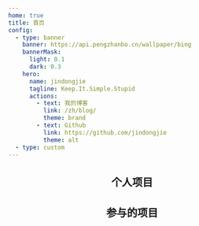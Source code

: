 ```yaml
---
home: true
title: 首页
config:
  - type: banner
    banner: https://api.pengzhanbo.cn/wallpaper/bing
    bannerMask:
      light: 0.1
      dark: 0.3
    hero:
      name: jindongjie
      tagline: Keep.It.Simple.Stupid
      actions:
        - text: 我的博客
          link: /zh/blog/
          theme: brand
        - text: Github
          link: https://github.com/jindongjie
          theme: alt
  - type: custom
---
```


<h2 style="text-align: center;margin: 32px 0 32px">个人项目</h2>

<CardGrid>
  <RepoCard repo="jindongjie/SoftwareCopyrightSourceCodeCollector" />
  <RepoCard repo="jindongjie/blog-vuepress-2025" />
  <RepoCard repo="jindongjie/Portal_StillAlive_Rust" />
</CardGrid>

<h2 style="text-align: center;margin: 32px 0 32px">参与的项目</h2>

<CardGrid>
  <RepoCard repo="AvaloniaUI/avalonia-docs" />
  <RepoCard repo="microcai/gentoo-zh" />
  <RepoCard repo="surge-synthesizer/surge" />
  <RepoCard repo="vuejs/vue" />
  <RepoCard repo="ch32-rs/ch32-hal" />
</CardGrid>
